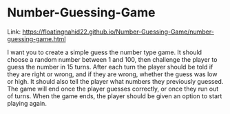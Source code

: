# Number-Guessing-Game
Link: https://floatingnahid22.github.io/Number-Guessing-Game/number-guessing-game.html

I want you to create a simple guess the number type game. It should choose a random number between 1 and 100, then challenge the player to guess the number in 15 turns. After each turn the player should be told if they are right or wrong, and if they are wrong, whether the guess was low or high. It should also tell the player what numbers they previously guessed. The game will end once the player guesses correctly, or once they run out of turns. When the game ends, the player should be given an option to start playing again.
